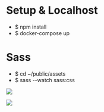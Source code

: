 # Setup & Localhost

- $ npm install
- $ docker-compose up

# Sass

- $ cd ~/public/assets
- $ sass --watch sass:css

[![](https://github.com/LonghiniDev/missao-spotify/blob/master/Spotify%20Perfil.png)](#)

[![](https://github.com/LonghiniDev/missao-spotify/blob/master/Spotify%20Editar%20Perfil.png)](#)
